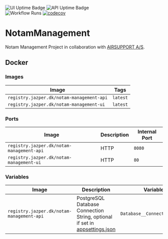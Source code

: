 ![UI Uptime Badge](https://kuma.uptime-vps.jazper.dk/api/badge/7/uptime/48?labelPrefix=UI+&style=for-the-badge)
![API Uptime Badge](https://kuma.uptime-vps.jazper.dk/api/badge/8/uptime/48?labelPrefix=API+&style=for-the-badge)  
![Workflow Runs](https://github.com/j4asper/NotamManagement/actions/workflows/CI-Workflow.yml/badge.svg)
[![codecov](https://codecov.io/gh/j4asper/NotamManagement/graph/badge.svg?token=0ORR80EARI)](https://codecov.io/gh/j4asper/NotamManagement)
# NotamManagement
Notam Management Project in collaboration with [AIRSUPPORT A/S](https://ppsflightplanning.com/).

## Docker

### Images

| Image                                     | Tags     |
|-------------------------------------------|----------|
| `registry.jazper.dk/notam-management-api` | `latest` |
| `registry.jazper.dk/notam-management-ui`  | `latest` |

### Ports

| Image                                     | Description | Internal Port |
|-------------------------------------------|-------------|---------------|
| `registry.jazper.dk/notam-management-api` | HTTP        | `8080`        |
| `registry.jazper.dk/notam-management-ui`  | HTTP        | `80`          |

### Variables

| Image                                     | Description                                                                                                          | Variable                      |
|-------------------------------------------|----------------------------------------------------------------------------------------------------------------------|-------------------------------|
| `registry.jazper.dk/notam-management-api` | PostgreSQL Database Connection String, optional if set in [appsettings.json](./NotamManagement.Api/appsettings.json) | `Database__ConnectionString`  |
